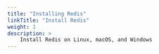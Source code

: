 ```yaml
---
title: "Installing Redis"
linkTitle: "Install Redis"
weight: 1
description: >
    Install Redis on Linux, macOS, and Windows
---
```

